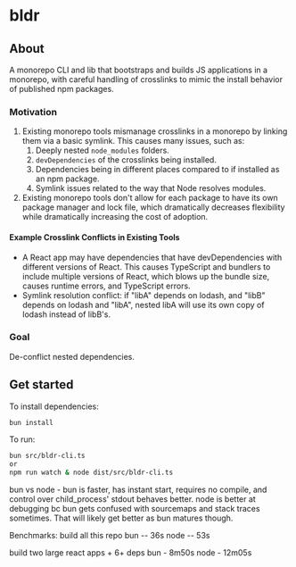 # bldr

## About

A monorepo CLI and lib that bootstraps and builds JS applications in a monorepo, with careful handling of crosslinks to mimic the install behavior of published npm packages.

### Motivation

1. Existing monorepo tools mismanage crosslinks in a monorepo by linking them via a basic symlink. This causes many issues, such as:
    1. Deeply nested `node_modules` folders.
    2. `devDependencies` of the crosslinks being installed.
    3. Dependencies being in different places compared to if installed as an npm package.
    4. Symlink issues related to the way that Node resolves modules.
2. Existing monorepo tools don't allow for each package to have its own package manager and lock file, which dramatically decreases flexibility while dramatically increasing the cost of adoption.

#### Example Crosslink Conflicts in Existing Tools

- A React app may have dependencies that have devDependencies with different versions of React. This causes TypeScript and bundlers to include multiple versions of React, which blows up the bundle size, causes runtime errors, and TypeScript errors.
- Symlink resolution conflict: if "libA" depends on lodash, and "libB" depends on lodash and "libA", nested libA will use its own copy of lodash instead of libB's.

### Goal

De-conflict nested dependencies.


## Get started

To install dependencies:

```bash
bun install
```

To run:

```bash
bun src/bldr-cli.ts
or
npm run watch & node dist/src/bldr-cli.ts
```

bun vs node - bun is faster, has instant start, requires no compile, and control over child_process' stdout behaves better. node is better at debugging bc bun gets confused with sourcemaps and stack traces sometimes. That will likely get better as bun matures though.

Benchmarks:
build all this repo
bun -- 36s
node -- 53s

build two large react apps + 6+ deps
bun - 8m50s
node - 12m05s